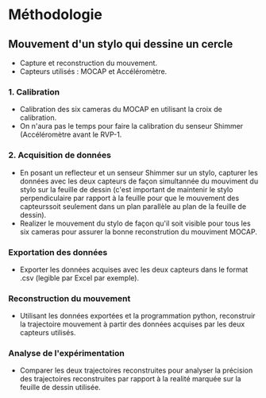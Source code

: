 # Méthodologie

## Mouvement d'un stylo qui dessine un cercle
- Capture et reconstruction du mouvement.
- Capteurs utilisés : MOCAP et Accéléromètre.

### 1. Calibration
- Calibration des six cameras du MOCAP en utilisant la croix de calibration.
- On n'aura pas le temps pour faire la calibration du senseur Shimmer (Accéléromètre avant le RVP-1.

### 2. Acquisition de données 
- En posant un reflecteur et un senseur Shimmer sur un stylo, capturer les données avec les deux capteurs de façon simultannée
du mouviment du stylo sur la feuille de dessin (c'est important de maintenir le stylo perpendiculaire par rapport à la feuille pour
que le mouvement des capteurssoit seulement dans un plan parallèle au plan de la feuille de dessin).
- Realizer le mouvement du stylo de façon qu'il soit visible pour tous les six cameras pour assurer la bonne reconstrution du mouviment MOCAP.

### Exportation des données
- Exporter les données acquises avec les deux capteurs dans le format .csv (legible par Excel par exemple).

### Reconstruction du mouvement
- Utilisant les données exportées et la programmation python, reconstruir la trajectoire mouvement à partir des données acquises par
les deux capteurs utilisés.

### Analyse de l'expérimentation
- Comparer les deux trajectoires reconstruites pour analyser la précision des trajectoires reconstruites par rapport à la realité
marquée sur la feuille de dessin utilisée.
